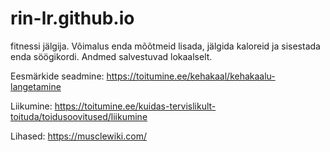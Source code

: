 # rin-lr.github.io
fitnessi jälgija. Võimalus enda mõõtmeid lisada, jälgida kaloreid ja sisestada enda söögikordi. Andmed salvestuvad lokaalselt.


Eesmärkide seadmine: https://toitumine.ee/kehakaal/kehakaalu-langetamine

Liikumine: https://toitumine.ee/kuidas-tervislikult-toituda/toidusoovitused/liikumine

Lihased: https://musclewiki.com/
